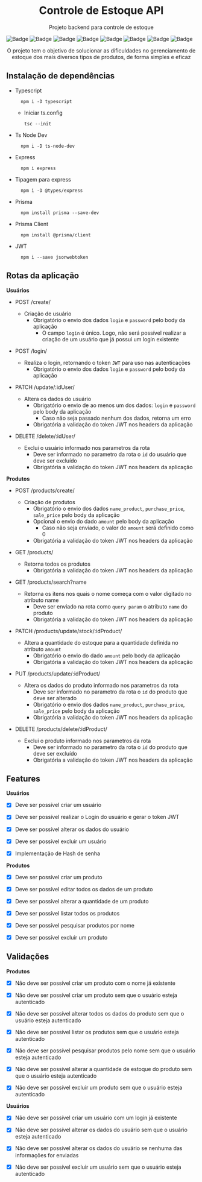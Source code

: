 <h1 align="center">Controle de Estoque API</h1>

<p align="center">Projeto backend para controle de estoque</p>

![Badge](https://img.shields.io/badge/Version-1.2.0-yellow?style=for-the-badge&logo=ghost)
![Badge](https://img.shields.io/badge/Typescript-^4.9.5-blue?style=for-the-badge&logo=ghost)
![Badge](https://img.shields.io/badge/Prisma-4.10.1-blue?style=for-the-badge&logo=ghost)
![Badge](https://img.shields.io/badge/Prisma_Client-^4.10.1-blue?style=for-the-badge&logo=ghost)
![Badge](https://img.shields.io/badge/Express-^4.18.2-lightgrey?style=for-the-badge&logo=ghost)
![Badge](https://img.shields.io/badge/JWT-^9.0.0-ff69b4?style=for-the-badge&logo=ghost)
![Badge](https://img.shields.io/badge/License-ISC-brightgreen?style=for-the-badge&logo=ghost)
![Badge](https://img.shields.io/badge/Status-In_progress-%237159c1?style=for-the-badge&logo=ghost)

<p align="center">O projeto tem o objetivo de solucionar as dificuldades no gerenciamento de estoque dos mais diversos tipos de produtos, de forma simples e eficaz</p>

## Instalação de dependências

- Typescript

        npm i -D typescript
    
    - Iniciar ts.config

        ```
        tsc --init
        ```

- Ts Node Dev

        npm i -D ts-node-dev

- Express

        npm i express

- Tipagem para express

        npm i -D @types/express

- Prisma

        npm install prisma --save-dev

- Prisma Client

        npm install @prisma/client

- JWT

        npm i --save jsonwebtoken

## Rotas da aplicação

**Usuários**

- POST /create/
    - Criação de usuário
        - Obrigatório o envio dos dados `login` e `password` pelo body da aplicação
            - O campo `login` é único. Logo, não será possível realizar a criação de um usuário que já possui um login existente

- POST /login/
    - Realiza o login, retornando o token `JWT` para uso nas autenticações
        - Obrigatório o envio dos dados `login` e `password` pelo body da aplicação

- PATCH /update/:idUser/
    - Altera os dados do usuário
        - Obrigatório o envio de ao menos um dos dados: `login` e `password` pelo body da aplicação
            - Caso não seja passado nenhum dos dados, retorna um erro
        - Obrigatória a validação do token JWT nos headers da aplicação

- DELETE /delete/:idUser/
    - Exclui o usuário informado nos parametros da rota
        - Deve ser informado no parametro da rota o `id` do usuário que deve ser excluído
        - Obrigatória a validação do token JWT nos headers da aplicação


**Produtos**

- POST /products/create/

    - Criação de produtos
        - Obrigatório o envio dos dados `name_product`, `purchase_price`, `sale_price` pelo body da aplicação
        - Opcional o envio do dado `amount` pelo body da aplicação
            - Caso não seja enviado, o valor de `amount` será definido como 0
        - Obrigatória a validação do token JWT nos headers da aplicação

- GET /products/
    - Retorna todos os produtos
        - Obrigatória a validação do token JWT nos headers da aplicação

- GET /products/search?name
    - Retorna os itens nos quais o nome começa com o valor digitado no atributo name
        - Deve ser enviado na rota como `query param` o atributo `name` do produto
        - Obrigatória a validação do token JWT nos headers da aplicação

- PATCH /products/update/stock/:idProduct/
    - Altera a quantidade do estoque para a quantidade definida no atributo `amount`
        - Obrigatório o envio do dado `amount` pelo body da aplicação
        - Obrigatória a validação do token JWT nos headers da aplicação

- PUT /products/update/:idProduct/
    - Altera os dados do produto informado nos parametros da rota
        - Deve ser informado no parametro da rota o `id` do produto que deve ser alterado
        - Obrigatório o envio dos dados `name_product`, `purchase_price`, `sale_price` pelo body da aplicação
        - Obrigatória a validação do token JWT nos headers da aplicação


- DELETE /products/delete/:idProduct/
    - Exclui o produto informado nos parametros da rota
        - Deve ser informado no parametro da rota o `id` do produto que deve ser excluído
        - Obrigatória a validação do token JWT nos headers da aplicação


## Features

**Usuários**

- [x] Deve ser possível criar um usuário

- [x] Deve ser possível realizar o Login do usuário e gerar o token JWT

- [x] Deve ser possível alterar os dados do usuário

- [x] Deve ser possível excluir um usuário

- [x] Implementação de Hash de senha

**Produtos**

- [x] Deve ser possível criar um produto

- [x] Deve ser possível editar todos os dados de um produto

- [x] Deve ser possível alterar a quantidade de um produto

- [x] Deve ser possível listar todos os produtos

- [x] Deve ser possível pesquisar produtos por nome

- [x] Deve ser possível excluir um produto


## Validações

**Produtos**

- [x] Não deve ser possível criar um produto com o nome já existente

- [x] Não deve ser possível criar um produto sem que o usuário esteja autenticado

- [x] Não deve ser possível alterar todos os dados do produto sem que o usuário esteja autenticado

- [x] Não deve ser possível listar os produtos sem que o usuário esteja autenticado

- [x] Não deve ser possível pesquisar produtos pelo nome sem que o usuário esteja autenticado

- [x] Não deve ser possível alterar a quantidade de estoque do produto sem que o usuário esteja autenticado

- [x] Não deve ser possível excluir um produto sem que o usuário esteja autenticado

**Usuários**

- [x] Não deve ser possível criar um usuário com um login já existente

- [x] Não deve ser possível alterar os dados do usuário sem que o usuário esteja autenticado

- [x] Não deve ser possível alterar os dados do usuário se nenhuma das informações for enviadas

- [x] Não deve ser possível excluir um usuário sem que o usuário esteja autenticado
